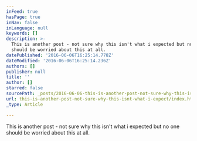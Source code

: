 ```yaml
---
inFeed: true
hasPage: true
inNav: false
inLanguage: null
keywords: []
description: >-
  This is another post - not sure why this isn't what i expected but no one
  should be worried about this at all. 
datePublished: '2016-06-06T16:25:14.778Z'
dateModified: '2016-06-06T16:25:14.236Z'
authors: []
publisher: null
title: ''
author: []
starred: false
sourcePath: _posts/2016-06-06-this-is-another-post-not-sure-why-this-isnt-what-i-expect.md
url: this-is-another-post-not-sure-why-this-isnt-what-i-expect/index.html
_type: Article

---
```

This is another post - not sure why this isn't what i expected but no one should be worried about this at all.